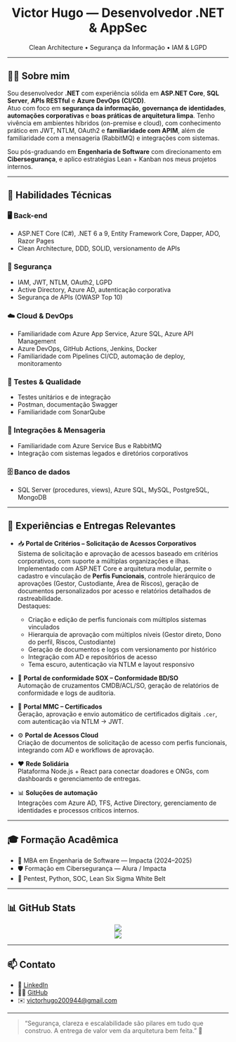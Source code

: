 <h1 align="center">Victor Hugo — Desenvolvedor .NET & AppSec</h1>
<p align="center">
  Clean Architecture • Segurança da Informação • IAM & LGPD
</p>

---

## 👨‍💻 Sobre mim

Sou desenvolvedor **.NET** com experiência sólida em **ASP.NET Core**, **SQL Server**, **APIs RESTful** e **Azure DevOps (CI/CD)**.  
Atuo com foco em **segurança da informação**, **governança de identidades**, **automações corporativas** e **boas práticas de arquitetura limpa**. Tenho vivência em ambientes híbridos (on-premise e cloud), com conhecimento prático em JWT, NTLM, OAuth2 e **familiaridade com APIM**, além de familiaridade com a mensageria (RabbitMQ) e integrações com sistemas.

Sou pós-graduando em **Engenharia de Software** com direcionamento em **Cibersegurança**, e aplico estratégias Lean + Kanban nos meus projetos internos.

---

## 🔧 Habilidades Técnicas

### 🖥️ Back-end
- ASP.NET Core (C#), .NET 6 a 9, Entity Framework Core, Dapper, ADO,  Razor Pages
- Clean Architecture, DDD, SOLID, versionamento de APIs

### 🔐 Segurança
- IAM, JWT, NTLM, OAuth2, LGPD
- Active Directory, Azure AD, autenticação corporativa
- Segurança de APIs (OWASP Top 10)

### ☁️ Cloud & DevOps
- Familiaridade com Azure App Service, Azure SQL, Azure API Management
- Azure DevOps, GitHub Actions, Jenkins, Docker
- Familiaridade com Pipelines CI/CD, automação de deploy, monitoramento

### 🧪 Testes & Qualidade
- Testes unitários e de integração
- Postman, documentação Swagger
- Familiaridade com SonarQube

### 📡 Integrações & Mensageria
- Familiaridade com Azure Service Bus e RabbitMQ
- Integração com sistemas legados e diretórios corporativos

### 🗄️ Banco de dados
- SQL Server (procedures, views), Azure SQL, MySQL, PostgreSQL, MongoDB

---

## 🚀 Experiências e Entregas Relevantes

- 📥 **Portal de Critérios – Solicitação de Acessos Corporativos**  
  Sistema de solicitação e aprovação de acessos baseado em critérios corporativos, com suporte a múltiplas organizações e ilhas.  
  Implementado com ASP.NET Core e arquitetura modular, permite o cadastro e vinculação de **Perfis Funcionais**, controle hierárquico de aprovações (Gestor, Custodiante, Área de Riscos), geração de documentos personalizados por acesso e relatórios detalhados de rastreabilidade.  
  Destaques:
  - Criação e edição de perfis funcionais com múltiplos sistemas vinculados
  - Hierarquia de aprovação com múltiplos níveis (Gestor direto, Dono do perfil, Riscos, Custodiante)
  - Geração de documentos e logs com versionamento por histórico
  - Integração com AD e repositórios de acesso
  - Tema escuro, autenticação via NTLM e layout responsivo

- 🔐 **Portal de conformidade SOX – Conformidade BD/SO**  
  Automação de cruzamentos CMDB/ACL/SO, geração de relatórios de conformidade e logs de auditoria.

- 🔐 **Portal MMC – Certificados**  
  Geração, aprovação e envio automático de certificados digitais `.cer`, com autenticação via NTLM → JWT.

- ⚙️ **Portal de Acessos Cloud**  
  Criação de documentos de solicitação de acesso com perfis funcionais, integrando com AD e workflows de aprovação.

- ❤️ **Rede Solidária**  
  Plataforma Node.js + React para conectar doadores e ONGs, com dashboards e gerenciamento de entregas.

- 📊 **Soluções de automação**  
  Integrações com Azure AD, TFS, Active Directory, gerenciamento de identidades e processos críticos internos.

---

## 🎓 Formação Acadêmica

- 📘 MBA em Engenharia de Software — Impacta (2024–2025)
- 🛡️ Formação em Cibersegurança — Alura / Impacta
- 🧪 Pentest, Python, SOC, Lean Six Sigma White Belt

---

## 📊 GitHub Stats

<p align="center">
  <img src="https://github-readme-stats.vercel.app/api?username=vhsantos10&show_icons=true&theme=dark" />
  <br />
  <img src="https://github-readme-stats.vercel.app/api/top-langs/?username=vhsantos10&layout=compact&theme=dark" />
</p>

---

## 📫 Contato

- 💼 [LinkedIn](https://www.linkedin.com/in/victor-hugo-dos-santos-silva-240203130/)
- 🧑‍💻 [GitHub](https://github.com/vhsantos10)
- ✉️ victorhugo200944@gmail.com

---

> “Segurança, clareza e escalabilidade são pilares em tudo que construo. A entrega de valor vem da arquitetura bem feita.” 🚀
